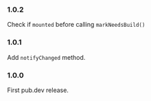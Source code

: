 ### 1.0.2

Check if `mounted` before calling `markNeedsBuild()`

### 1.0.1

Add `notifyChanged` method.

### 1.0.0

First pub.dev release.
